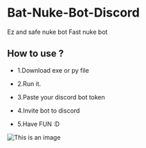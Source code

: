 # Bat-Nuke-Bot-Discord
Ez and safe nuke bot
Fast nuke bot

## How to use ?
* 1.Download exe or py file

* 2.Run it. 
+ 3.Paste your discord bot token

+ 4.Invite bot to discord 
* 5.Have FUN :D





![This is an image](https://media.discordapp.net/attachments/1069011802500890675/1069018017939324998/image.png)


